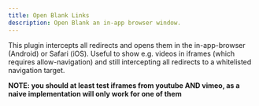 ```yaml
---
title: Open Blank Links
description: Open Blank an in-app browser window.
---
```


This plugin intercepts all redirects and opens them in the in-app-browser (Android) or Safari (iOS).
Useful to show e.g. videos in iframes (which requires allow-navigation) and still intercepting all redirects
to a whitelisted navigation target.

**NOTE: you should at least test iframes from youtube AND vimeo, as a naive implementation will only work for one of them**
